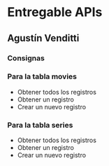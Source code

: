 # Entregable APIs

## Agustín Venditti

### Consignas

### Para la tabla movies
* Obtener todos los registros
* Obtener un registro
* Crear un nuevo registro

### Para la tabla series
* Obtener todos los registros
* Obtener un registro
* Crear un nuevo registro
